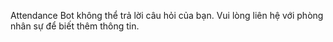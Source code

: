 Attendance Bot không thể trả lời câu hỏi của bạn. Vui lòng liên hệ với phòng nhân sự để biết thêm thông tin.
